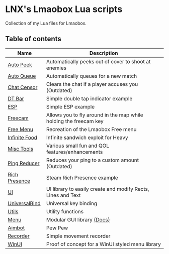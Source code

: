 # LNX's Lmaobox Lua scripts

Collection of my Lua files for Lmaobox.

## Table of contents

Name | Description
--- | ---
[Auto Peek](src/AutoPeek.lua) | Automatically peeks out of cover to shoot at enemies
[Auto Queue](src/AutoQueue.lua) | Automatically queues for a new match
[Chat Censor](src/ChatCensor.lua) | Clears the chat if a player accuses you (Outdated)
[DT Bar](src/DT-Bar.lua) | Simple double tap indicator example
[ESP](src/ESP.lua) | Simple ESP example
[Freecam](src/Freecam.lua) | Allows you to fly around in the map while holding the freecam key
[Free Menu](src/FreeMenu.lua) | Recreation of the Lmaobox Free menu
[Infinite Food](src/Infinite-Food.lua) | Infinite sandwich exploit for Heavy
[Misc Tools](src/Misc-Tools.lua) | Various small fun and QOL features/enhancements
[Ping Reducer](src/PingReducer.lua) | Reduces your ping to a custom amount (Outdated)
[Rich Presence](src/RichPresence.lua) | Steam Rich Presence example
[UI](src/UI.lua) | UI library to easily create and modify Rects, Lines and Text
[UniversalBind](src/Universal-Bind.lua) | Universal key binding
[Utils](src/Utils.lua) | Utility functions
[Menu](src/MenuLib/Menu.lua) | Modular GUI library [(Docs)](https://github.com/lnx00/Lmaobox-Lua/wiki/Menu-Library)
[Aimbot](src/PoC/Aimbot.lua) | Pew Pew
[Recorder](src/PoC/Recorder.lua) | Simple movement recorder
[WinUI](src/PoC/WinUI.lua) | Proof of concept for a WinUI styled menu library
